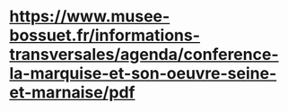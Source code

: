 # https://www.musee-bossuet.fr/informations-transversales/agenda/conference-la-marquise-et-son-oeuvre-seine-et-marnaise/pdf



